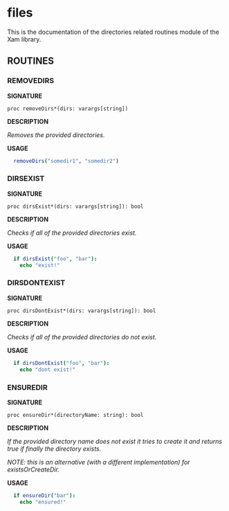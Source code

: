 # files

This is the documentation of the directories related routines module of the Xam library.

## ROUTINES

### REMOVEDIRS

**SIGNATURE**

`proc removeDirs*(dirs: varargs[string])`

**DESCRIPTION**

*Removes the provided directories.*

**USAGE**

```nim
  removeDirs("somedir1", "somedir2")
```

### DIRSEXIST

**SIGNATURE**

`proc dirsExist*(dirs: varargs[string]): bool`

**DESCRIPTION**

*Checks if all of the provided directories exist.*

**USAGE**

```nim
  if dirsExist("foo", "bar"):
    echo "exist!"
```

### DIRSDONTEXIST

**SIGNATURE**

`proc dirsDontExist*(dirs: varargs[string]): bool`

**DESCRIPTION**

*Checks if all of the provided directories do not exist.*

**USAGE**

```nim
  if dirsDontExist("foo", "bar"):
    echo "dont exist!"
```

### ENSUREDIR

**SIGNATURE**

`proc ensureDir*(directoryName: string): bool`

**DESCRIPTION**

*If the provided directory name does not exist it tries to create it and returns true if finally the directory exists.*

*NOTE: this is an alternative (with a different implementation) for existsOrCreateDir.*

**USAGE**

```nim
  if ensureDir("bar"):
    echo "ensured!"
```
